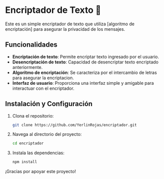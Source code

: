 # Encriptador de Texto 👾

Este es un simple encriptador de texto que utiliza [algoritmo de encriptación] para asegurar la privacidad de los mensajes.

## Funcionalidades

- **Encriptación de texto**: Permite encriptar texto ingresado por el usuario.
- **Desencriptación de texto**: Capacidad de desencriptar texto encriptado anteriormente.
- **Algoritmo de encriptación**: Se caracteriza por el intercambio de letras para asegurar la encriptacion.
- **Interfaz de usuario**: Proporciona una interfaz simple y amigable para interactuar con el encriptador.


## Instalación y Configuración

1. Clona el repositorio:
   ```bash
   git clone https://github.com/YerlinRojas/encriptador.git
   
2. Navega al directorio del proyecto:
   ```bash
   cd encriptador

3. Instala las dependencias:
   ```bash
   npm install


¡Gracias por apoyar este proyecto!
